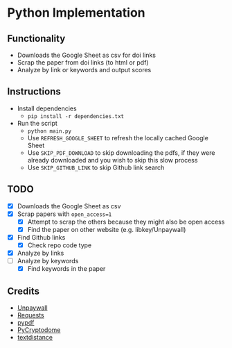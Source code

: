 # Python Implementation

## Functionality

- Downloads the Google Sheet as csv for doi links
- Scrap the paper from doi links (to html or pdf)
- Analyze by link or keywords and output scores

## Instructions

- Install dependencies
  - `pip install -r dependencies.txt`
- Run the script
  - `python main.py`
  - Use `REFRESH_GOOGLE_SHEET` to refresh the locally cached Google Sheet
  - Use `SKIP_PDF_DOWNLOAD` to skip downloading the pdfs, if they were already downloaded and you wish to skip this slow process
  - Use `SKIP_GITHUB_LINK` to skip Github link search

## TODO
- [x] Downloads the Google Sheet as csv
- [x] Scrap papers with `open_access=1`
  - [x] Attempt to scrap the others because they might also be open access
  - [x] Find the paper on other website (e.g. libkey/Unpaywall)
- [x] Find Github links
  - [x] Check repo code type
- [x] Analyze by links
- [ ] Analyze by keywords
  - [x] Find keywords in the paper

## Credits
- [Unpaywall](https://unpaywall.org/)
- [Requests](https://requests.readthedocs.io/en/master/)
- [pypdf](https://github.com/py-pdf/pypdf)
- [PyCryptodome](https://www.pycryptodome.org/)
- [textdistance](https://github.com/life4/textdistance)